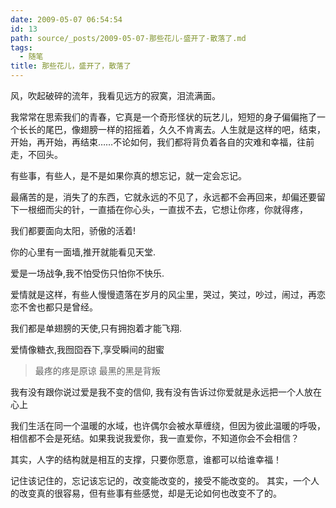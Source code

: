 ```yaml
---
date: 2009-05-07 06:54:54
id: 13
path: source/_posts/2009-05-07-那些花儿-盛开了-散落了.md
tags:
  - 随笔
title: 那些花儿，盛开了，散落了
---
```


风，吹起破碎的流年，我看见远方的寂寞，泪流满面。

我常常在思索我们的青春，它真是一个奇形怪状的玩艺儿，短短的身子偏偏拖了一个长长的尾巴，像翅膀一样的招摇着，久久不肯离去。人生就是这样的吧，结束，开始，再开始，再结束……不论如何，我们都将背负着各自的灾难和幸福，往前走，不回头。 

有些事，有些人，是不是如果你真的想忘记，就一定会忘记。 

最痛苦的是，消失了的东西，它就永远的不见了，永远都不会再回来，却偏还要留下一根细而尖的针，一直插在你心头，一直拔不去，它想让你疼，你就得疼， 

我们都要面向太阳，骄傲的活着! 

你的心里有一面墙,推开就能看见天堂. 

爱是一场战争,我不怕受伤只怕你不快乐. 

爱情就是这样，有些人慢慢遗落在岁月的风尘里，哭过，笑过，吵过，闹过，再恋恋不舍也都只是曾经。 

我们都是单翅膀的天使,只有拥抱着才能飞翔. 

爱情像糖衣,我囫囵吞下,享受瞬间的甜蜜 

> 最疼的疼是原谅 
> 最黑的黑是背叛 

我有没有跟你说过爱是我不变的信仰, 我有没有告诉过你爱就是永远把一个人放在心上 

我们生活在同一个温暖的水域，也许偶尔会被水草缠绕，但因为彼此温暖的呼吸，相信都不会是死结。如果我说我爱你，我一直爱你，不知道你会不会相信？ 

其实，人字的结构就是相互的支撑，只要你愿意，谁都可以给谁幸福！ 

记住该记住的，忘记该忘记的，改变能改变的，接受不能改变的。 
其实，一个人的改变真的很容易，但有些事有些感觉，却是无论如何也改变不了的。
